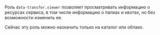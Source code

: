 Роль `data-transfer.viewer` позволяет просматривать информацию о ресурсах сервиса, в том числе информацию о папках и квотах, но без возможности изменить ее.

Сейчас эту роль можно назначить только на каталог или облако.